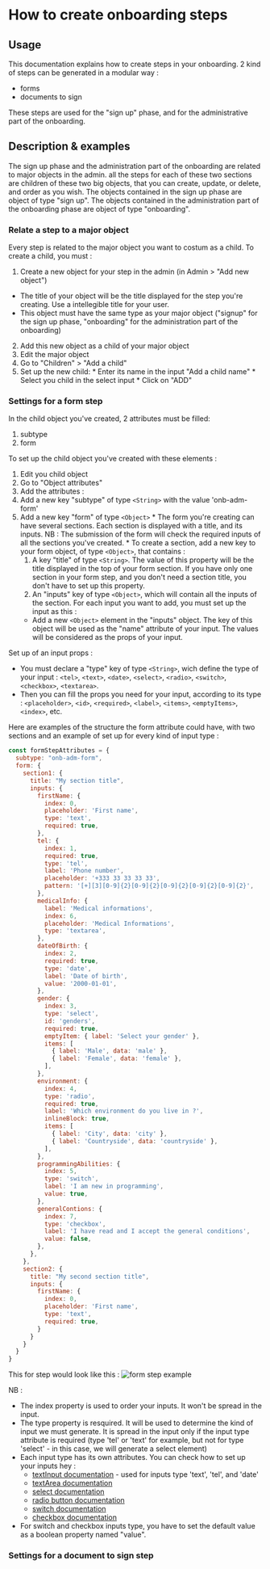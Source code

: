 # How to create onboarding steps

## Usage
This documentation explains how to create steps in your onboarding. 2 kind of steps can be generated in a modular way :
* forms
* documents to sign

These steps are used for the "sign up" phase, and for the administrative part of the onboarding.

## Description & examples
The sign up phase and the administration part of the onboarding are related to major objects in the admin. all the steps for each of these two sections are children of these two big objects, that you can create, update, or delete, and order as you wish. 
The objects contained in the sign up phase are object of type "sign up".
The objects contained in the administration part of the onboarding phase are object of type "onboarding".

### Relate a step to a major object
Every step is related to the major object you want to costum as a child. To create a child, you must :
1. Create a new object for your step in the admin (in Admin > "Add new object")
  * The title of your object will be the title displayed for the step you're creating. Use a intellegible title for your user.
  * This object must have the same type as your major object ("signup" for the sign up phase, "onboarding" for the administration part of the onboarding)
2. Add this new object as a child of your major object
  1. Edit the major object
  2. Go to "Children" > "Add a child"
  3. Set up the new child:
    * Enter its name in the input "Add a child name"
    * Select you child in the select input
    * Click on "ADD"

### Settings for a form step
In the child object you've created, 2 attributes must be filled:
1. subtype
2. form

To set up the child object you've created with these elements :
1. Edit you child object
2. Go to "Object attributes"
3. Add the attributes :
  1. Add a new key "subtype" of type `<String>` with the value 'onb-adm-form'
  2. Add a new key "form" of type `<Object>` 
    * The form you're creating can have several sections. Each section is displayed with a title, and its inputs. 
    NB : The submission of the form will check the required inputs of all the sections you've created. 
    * To create a section, add a new key to your form object, of type `<Object>`, that contains :
      1. A key "title" of type `<String>`. The value of this property will be the title displayed in the top of your form section. If you have only one section in your form step, and you don't need a section title, you don't have to set up this property.
      2. An "inputs" key of type `<Object>`, which will contain all the inputs of the section. For each input you want to add, you must set up the input as this :
        * Add a new `<Object>` element in the "inputs" object. The key of this object will be used as the "name" attribute of your input. The values will be considered as the props of your input.

Set up of an input props :
* You must declare a "type" key of type `<String>`, wich define the type of your input : `<tel>`, `<text>`, `<date>`, `<select>`, `<radio>`, `<switch>`, `<checkbox>`, `<textarea>`. 
* Then you can fill the props you need for your input, according to its type : `<placeholder>`, `<id>`, `<required>`, `<label>`, `<items>`, `<emptyItems>`, `<index>`, etc.

Here are examples of the structure the form attribute could have, with two sections and an example of set up for every kind of input type :

```javascript
const formStepAttributes = {
  subtype: "onb-adm-form",
  form: {
    section1: {
      title: "My section title",
      inputs: {
        firstName: {
          index: 0,
          placeholder: 'First name',
          type: 'text',
          required: true,
        },
        tel: {
          index: 1,
          required: true,
          type: 'tel',
          label: 'Phone number',
          placeholder: '+333 33 33 33 33',
          pattern: '[+][3][0-9]{2}[0-9]{2}[0-9]{2}[0-9]{2}[0-9]{2}',
        },
        medicalInfo: {
          label: 'Medical informations',
          index: 6,
          placeholder: 'Medical Informations',
          type: 'textarea',
        },
        dateOfBirth: {
          index: 2,
          required: true,
          type: 'date',
          label: 'Date of birth',
          value: '2000-01-01',
        },
        gender: {
          index: 3,
          type: 'select',
          id: 'genders',
          required: true,
          emptyItem: { label: 'Select your gender' },
          items: [
            { label: 'Male', data: 'male' },
            { label: 'Female', data: 'female' },
          ],
        },
        environment: {
          index: 4,
          type: 'radio',
          required: true,
          label: 'Which environment do you live in ?',
          inlineBlock: true,
          items: [
            { label: 'City', data: 'city' },
            { label: 'Countryside', data: 'countryside' },
          ],
        },
        programmingAbilities: {
          index: 5,
          type: 'switch',
          label: 'I am new in programming',
          value: true,
        },
        generalContions: {
          index: 7,
          type: 'checkbox',
          label: 'I have read and I accept the general conditions',
          value: false,
        },
      },
    },
    section2: {
      title: "My second section title",
      inputs: {
        firstName: {
          index: 0,
          placeholder: 'First name',
          type: 'text',
          required: true,
        }
      }
    }
  }
}
```

This for step would look like this :
![form step example](https://user-images.githubusercontent.com/35296671/56503976-012aae80-650f-11e9-82c8-dd7d026b6eb1.png)

NB : 
* The index property is used to order your inputs. It won't be spread in the input.
* The type property is resquired. It will be used to determine the kind of input we must generate. It is spread in the input only if the input type attribute is required (type 'tel' or 'text' for example, but not for type 'select' - in this case, we will generate a select element)
* Each input type has its own attributes. You can check how to set up your inputs hey : 
  * [textInput documentation](https://alem.01-edu.org/design/Components/FormInputs/TextInput) - used for inputs type 'text', 'tel', and 'date'
  * [textArea documentation](https://alem.01-edu.org/design/Components/FormInputs/TextArea)
  * [select documentation](https://alem.01-edu.org/design/Components/FormControls/Select)
  * [radio button documentation](https://alem.01-edu.org/design/Components/FormControls/Radio)
  * [switch documentation](https://alem.01-edu.org/design/Components/FormControls/Switch)
  * [checkbox documentation](https://alem.01-edu.org/design/Components/FormControls/Checkbox)
* For switch and checkbox inputs type, you have to set the default value as a boolean property named "value".

### Settings for a document to sign step

